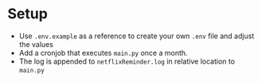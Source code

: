 # Setup

- Use `.env.example` as a reference to create your own `.env` file and adjust the values
- Add a cronjob that executes `main.py` once a month.
- The log is appended to `netflixReminder.log` in relative location to `main.py`
